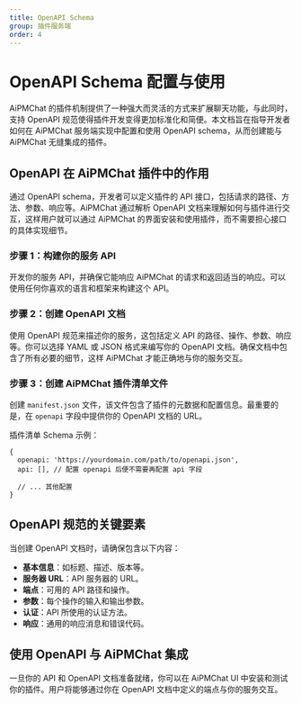 ```yaml
---
title: OpenAPI Schema
group: 插件服务端
order: 4
---
```


# OpenAPI Schema 配置与使用

AiPMChat 的插件机制提供了一种强大而灵活的方式来扩展聊天功能，与此同时，支持 OpenAPI 规范使得插件开发变得更加标准化和简便。本文档旨在指导开发者如何在 AiPMChat 服务端实现中配置和使用 OpenAPI schema，从而创建能与 AiPMChat 无缝集成的插件。

## OpenAPI 在 AiPMChat 插件中的作用

通过 OpenAPI schema，开发者可以定义插件的 API 接口，包括请求的路径、方法、参数、响应等。AiPMChat 通过解析 OpenAPI 文档来理解如何与插件进行交互，这样用户就可以通过 AiPMChat 的界面安装和使用插件，而不需要担心接口的具体实现细节。

### 步骤 1：构建你的服务 API

开发你的服务 API，并确保它能响应 AiPMChat 的请求和返回适当的响应。可以使用任何你喜欢的语言和框架来构建这个 API。

### 步骤 2：创建 OpenAPI 文档

使用 OpenAPI 规范来描述你的服务，这包括定义 API 的路径、操作、参数、响应等。你可以选择 YAML 或 JSON 格式来编写你的 OpenAPI 文档。确保文档中包含了所有必要的细节，这样 AiPMChat 才能正确地与你的服务交互。

### 步骤 3：创建 AiPMChat 插件清单文件

创建 `manifest.json` 文件，该文件包含了插件的元数据和配置信息。最重要的是，在 `openapi` 字段中提供你的 OpenAPI 文档的 URL。

插件清单 Schema 示例：

```json5
{
  openapi: 'https://yourdomain.com/path/to/openapi.json',
  api: [], // 配置 openapi 后便不需要再配置 api 字段

  // ... 其他配置
}
```

## OpenAPI 规范的关键要素

当创建 OpenAPI 文档时，请确保包含以下内容：

- **基本信息**：如标题、描述、版本等。
- **服务器 URL**：API 服务器的 URL。
- **端点**：可用的 API 路径和操作。
- **参数**：每个操作的输入和输出参数。
- **认证**：API 所使用的认证方法。
- **响应**：通用的响应消息和错误代码。

## 使用 OpenAPI 与 AiPMChat 集成

一旦你的 API 和 OpenAPI 文档准备就绪，你可以在 AiPMChat UI 中安装和测试你的插件。用户将能够通过你在 OpenAPI 文档中定义的端点与你的服务交互。
